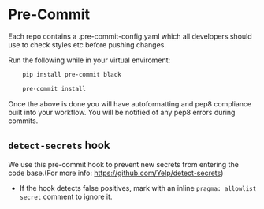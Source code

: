 # Pre-Commit 
Each repo contains a .pre-commit-config.yaml which all developers should use to check styles etc before pushing changes.

Run the following while in your virtual enviroment:

```bash
    pip install pre-commit black

    pre-commit install
```

Once the above is done you will have autoformatting and pep8 compliance built into your workflow. You will be notified of any pep8 errors during commits.

## `detect-secrets` hook
We use this pre-commit hook to prevent new secrets from entering the code base.(For more info: https://github.com/Yelp/detect-secrets)
- If the hook detects false positives, mark with an inline `pragma: allowlist secret` comment to ignore it.